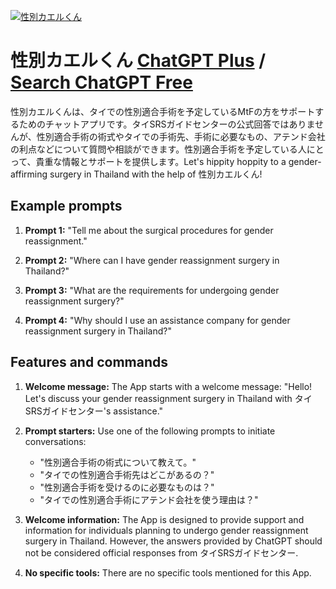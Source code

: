 
[![性別カエルくん](https://files.oaiusercontent.com/file-qw2fGz7bSZjH5lEDhLHTu7wG?se=2123-10-17T15%3A31%3A15Z&sp=r&sv=2021-08-06&sr=b&rscc=max-age%3D31536000%2C%20immutable&rscd=attachment%3B%20filename%3D7e076330-1e2e-43c3-9d81-c351e1c82c63.png&sig=t0ATnAbnHiMlWWeLCtaAAs2a9mcTRoTLzdreazS0IFc%3D)](https://chat.openai.com/g/g-nPLhItoo1-xing-bie-kaerukun)

# 性別カエルくん [ChatGPT Plus](https://chat.openai.com/g/g-nPLhItoo1-xing-bie-kaerukun) / [Search ChatGPT Free](https://gptcall.net/index.html#/?search=%E6%80%A7%E5%88%A5%E3%82%AB%E3%82%A8%E3%83%AB%E3%81%8F%E3%82%93)

性別カエルくんは、タイでの性別適合手術を予定しているMtFの方をサポートするためのチャットアプリです。タイSRSガイドセンターの公式回答ではありませんが、性別適合手術の術式やタイでの手術先、手術に必要なもの、アテンド会社の利点などについて質問や相談ができます。性別適合手術を予定している人にとって、貴重な情報とサポートを提供します。Let's hippity hoppity to a gender-affirming surgery in Thailand with the help of 性別カエルくん!

## Example prompts

1. **Prompt 1:** "Tell me about the surgical procedures for gender reassignment."

2. **Prompt 2:** "Where can I have gender reassignment surgery in Thailand?"

3. **Prompt 3:** "What are the requirements for undergoing gender reassignment surgery?"

4. **Prompt 4:** "Why should I use an assistance company for gender reassignment surgery in Thailand?"

## Features and commands

1. **Welcome message:** The App starts with a welcome message: "Hello! Let's discuss your gender reassignment surgery in Thailand with タイSRSガイドセンター's assistance."

2. **Prompt starters:** Use one of the following prompts to initiate conversations: 
   - "性別適合手術の術式について教えて。"
   - "タイでの性別適合手術先はどこがあるの？"
   - "性別適合手術を受けるのに必要なものは？"
   - "タイでの性別適合手術にアテンド会社を使う理由は？"

3. **Welcome information:** The App is designed to provide support and information for individuals planning to undergo gender reassignment surgery in Thailand. However, the answers provided by ChatGPT should not be considered official responses from タイSRSガイドセンター.

4. **No specific tools:** There are no specific tools mentioned for this App.


